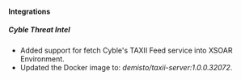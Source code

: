 
#### Integrations
##### Cyble Threat Intel
- Added support for fetch Cyble's TAXII Feed service into XSOAR Environment.
- Updated the Docker image to: *demisto/taxii-server:1.0.0.32072*.